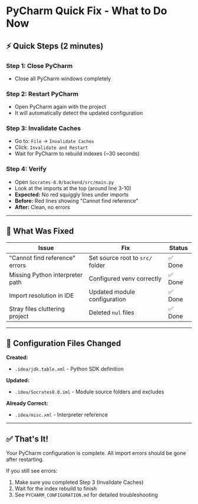 # PyCharm Quick Fix - What to Do Now

## ⚡ Quick Steps (2 minutes)

### Step 1: Close PyCharm
- Close all PyCharm windows completely

### Step 2: Restart PyCharm
- Open PyCharm again with the project
- It will automatically detect the updated configuration

### Step 3: Invalidate Caches
- Go to: `File` → `Invalidate Caches`
- Click: `Invalidate and Restart`
- Wait for PyCharm to rebuild indexes (~30 seconds)

### Step 4: Verify
- Open `Socrates-8.0/backend/src/main.py`
- Look at the imports at the top (around line 3-10)
- **Expected:** No red squiggly lines under imports
- **Before:** Red lines showing "Cannot find reference"
- **After:** Clean, no errors

---

## 🎯 What Was Fixed

| Issue | Fix | Status |
|-------|-----|--------|
| "Cannot find reference" errors | Set source root to `src/` folder | ✅ Done |
| Missing Python interpreter path | Configured venv correctly | ✅ Done |
| Import resolution in IDE | Updated module configuration | ✅ Done |
| Stray files cluttering project | Deleted `nul` files | ✅ Done |

---

## 📝 Configuration Files Changed

**Created:**
- `.idea/jdk.table.xml` - Python SDK definition

**Updated:**
- `.idea/Socrates8.0.iml` - Module source folders and excludes

**Already Correct:**
- `.idea/misc.xml` - Interpreter reference

---

## ✅ That's It!

Your PyCharm configuration is complete. All import errors should be gone after restarting.

If you still see errors:
1. Make sure you completed Step 3 (Invalidate Caches)
2. Wait for the index rebuild to finish
3. See `PYCHARM_CONFIGURATION.md` for detailed troubleshooting
